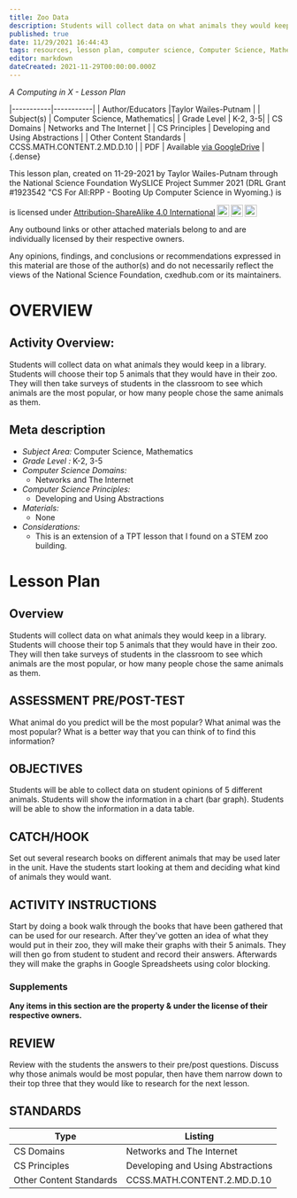 ```yaml
---
title: Zoo Data
description: Students will collect data on what animals they would keep in a library. Students will choose their top 5 animals that they would have in their zoo. They will then take surveys of students in the classroom to see which animals are the most popular, or how many people chose the same animals as them.
published: true
date: 11/29/2021 16:44:43
tags: resources, lesson plan, computer science, Computer Science, Mathematics 
editor: markdown
dateCreated: 2021-11-29T00:00:00.000Z
---
```

*A Computing in X - Lesson Plan*

|-----------|-----------|
| Author/Educators |Taylor Wailes-Putnam |
| Subject(s) | Computer Science, Mathematics|
| Grade Level | K-2, 3-5|
| CS Domains | Networks and The Internet |
| CS Principles | Developing and Using Abstractions |
| Other Content Standards | CCSS.MATH.CONTENT.2.MD.D.10 | 
| PDF | Available [via GoogleDrive](https://drive.google.com/open?id=1Dsr4bwR_MfmBCXRfCUziZfSO6gxATVEO) |
{.dense}






This lesson plan, created on 11-29-2021 by Taylor Wailes-Putnam through the National Science Foundation WySLICE Project Summer 2021 (DRL Grant #1923542 "CS For All:RPP - Booting Up Computer Science in Wyoming.) is  <p xmlns:cc="http://creativecommons.org/ns#" >  is licensed under <a href="http://creativecommons.org/licenses/by-sa/4.0/?ref=chooser-v1" target="_blank" rel="license noopener noreferrer" style="display:inline-block;">Attribution-ShareAlike 4.0 International<img style="height:22px!important;margin-left:3px;vertical-align:text-bottom;" src="https://mirrors.creativecommons.org/presskit/icons/cc.svg?ref=chooser-v1"><img style="height:22px!important;margin-left:3px;vertical-align:text-bottom;" src="https://mirrors.creativecommons.org/presskit/icons/by.svg?ref=chooser-v1"><img style="height:22px!important;margin-left:3px;vertical-align:text-bottom;" src="https://mirrors.creativecommons.org/presskit/icons/sa.svg?ref=chooser-v1"></a></p>


Any outbound links or other attached materials belong to and are individually licensed by their respective owners. 


Any opinions, findings, and conclusions or recommendations expressed in this material are those of the author(s) and do not necessarily reflect the views of the National Science Foundation, cxedhub.com or its maintainers.


# OVERVIEW
## Activity Overview:  
Students will collect data on what animals they would keep in a library. Students will choose their top 5 animals that they would have in their zoo. They will then take surveys of students in the classroom to see which animals are the most popular, or how many people chose the same animals as them.
## Meta description
+ *Subject Area:* Computer Science, Mathematics 
+ *Grade Level :* K-2, 3-5 
+ *Computer Science Domains:*
   + Networks and The Internet
+ *Computer Science Principles:*
   + Developing and Using Abstractions
+ *Materials:* 
   + None
+ *Considerations:*
   + This is an extension of a TPT lesson that I found on a STEM zoo building.


# Lesson Plan
## Overview
Students will collect data on what animals they would keep in a library. Students will choose their top 5 animals that they would have in their zoo. They will then take surveys of students in the classroom to see which animals are the most popular, or how many people chose the same animals as them.
## ASSESSMENT PRE/POST-TEST
What animal do you predict will be the most popular?
What animal was the most popular? 
What is a better way that you can think of to find this information?
## OBJECTIVES
Students will be able to collect data on student opinions of 5 different animals.
Students will show the information in a chart (bar graph).
Students will be able to show the information in a data table.


## CATCH/HOOK
Set out several research books on different animals that may be used later in the unit. Have the students start looking at them and deciding what kind of animals they would want.


## ACTIVITY INSTRUCTIONS
Start by doing a book walk through the books that have been gathered that can be used for our research. After they've gotten an idea of what they would put in their zoo, they will make their graphs with their 5 animals. They will then go from student to student and record their answers. Afterwards they will make the graphs in Google Spreadsheets using color blocking.


### Supplements
**Any items in this section are the property & under the license of their respective owners.**
  





## REVIEW
Review with the students the answers to their pre/post questions. Discuss why those animals would be most popular, then have them narrow down to their top three that they would like to research for the next lesson.
## STANDARDS        
| Type | Listing | 
|-----------|-----------|
| CS Domains  | Networks and The Internet|
| CS Principles   | Developing and Using Abstractions|
| Other Content Standards | CCSS.MATH.CONTENT.2.MD.D.10  |